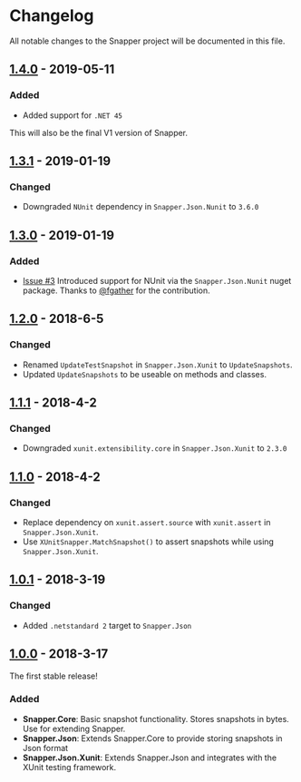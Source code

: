 # Changelog
All notable changes to the Snapper project will be documented in this file.

## [1.4.0] - 2019-05-11
### Added
- Added support for `.NET 45`

This will also be the final V1 version of Snapper.

## [1.3.1] - 2019-01-19
### Changed
- Downgraded `NUnit` dependency in `Snapper.Json.Nunit` to `3.6.0`

## [1.3.0] - 2019-01-19
### Added
- [Issue #3](https://github.com/theramis/Snapper/issues/3) Introduced support for NUnit via the `Snapper.Json.Nunit` nuget package. Thanks to [@fgather](https://github.com/fgather) for the contribution.

## [1.2.0] - 2018-6-5
### Changed
- Renamed `UpdateTestSnapshot` in `Snapper.Json.Xunit` to `UpdateSnapshots`.
- Updated `UpdateSnapshots` to be useable on methods and classes.

## [1.1.1] - 2018-4-2
### Changed
- Downgraded `xunit.extensibility.core` in `Snapper.Json.Xunit` to `2.3.0`

## [1.1.0] - 2018-4-2
### Changed
- Replace dependency on `xunit.assert.source` with `xunit.assert` in `Snapper.Json.Xunit`.
- Use `XUnitSnapper.MatchSnapshot()` to assert snapshots while using `Snapper.Json.Xunit`.

## [1.0.1] - 2018-3-19
### Changed
- Added `.netstandard 2` target to `Snapper.Json`

## [1.0.0] - 2018-3-17
The first stable release!

### Added
- **Snapper.Core**: Basic snapshot functionality. Stores snapshots in bytes. Use for extending Snapper.
- **Snapper.Json**: Extends Snapper.Core to provide storing snapshots in Json format
- **Snapper.Json.Xunit**: Extends Snapper.Json and integrates with the XUnit testing framework.

[1.4.0]: https://github.com/theramis/Snapper/compare/1.3.1...1.4.0
[1.3.1]: https://github.com/theramis/Snapper/compare/1.3.0...1.3.1
[1.3.0]: https://github.com/theramis/Snapper/compare/1.2.0...1.3.0
[1.2.0]: https://github.com/theramis/Snapper/compare/1.1.1...1.2.0
[1.1.1]: https://github.com/theramis/Snapper/compare/1.1.0...1.1.1
[1.1.0]: https://github.com/theramis/Snapper/compare/1.0.1...1.1.0
[1.0.1]: https://github.com/theramis/Snapper/compare/1.0.0...1.0.1
[1.0.0]: https://github.com/theramis/Snapper/tree/1.0.0
